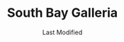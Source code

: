 ---
layout: location-page
date: Last Modified
description: "Local COVID-19 testing is available at South Bay Galleria in Redondo Beach, California, USA."
permalink: "locations/california/redondo-beach/south-bay-galleria/"
tags:
  - locations
  - california
title: South Bay Galleria
state: California
stateAbbr: CA
hood: "Redondo Beach"
address: "1815 Hawthorne Blvd"
city: "Redondo Beach"
zip: "90278"
mapUrl: "http://maps.apple.com/?q=South+Bay+Galleria&address=1815+Hawthorne+Blvd,Redondo+Beach,California,90278"
locationType: Drive-thru
phone: "undefined"
website: "https://lacovidprod.service-now.com/rrs"
onlineBooking: true
closed: undefined
closedUpdate: April 17th, 2020
notes: "By appointment only."
days: Contact for hours of operation.
ctaMessage: Schedule a test
ctaUrl: "https://lacovidprod.service-now.com/rrs"
---